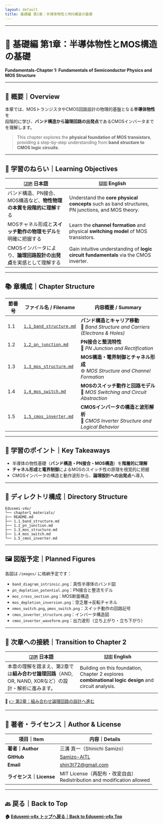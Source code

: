 ```yaml
---
layout: default
title: 基礎編 第1章：半導体物性とMOS構造の基礎　
---
```


---

# 📘 基礎編 第1章：半導体物性とMOS構造の基礎  
**Fundamentals-Chapter 1: Fundamentals of Semiconductor Physics and MOS Structure**

---

## 🧭 概要｜Overview

本章では、MOSトランジスタやCMOS回路設計の物理的基盤となる**半導体物性**を  
段階的に学び、**バンド構造から論理回路の出発点**であるCMOSインバータまでを理解します。

> This chapter explores the **physical foundation of MOS transistors**,  
> providing a step-by-step understanding from **band structure to CMOS logic circuits**.

---

## 🎯 学習のねらい｜Learning Objectives

| 🇯🇵 日本語                                                                                          | 🇺🇸 English                                                                                       |
|---------------------------------------------------------------------------------------------------|--------------------------------------------------------------------------------------------------|
| バンド構造、PN接合、MOS構造など、**物性物理の本質を段階的に理解**する                              | Understand the **core physical concepts** such as band structures, PN junctions, and MOS theory. |
| MOSチャネル形成と**スイッチ動作の物理モデル**を明確に把握する                                      | Learn the **channel formation** and physical **switching model** of MOS transistors.             |
| CMOSインバータにより、**論理回路設計の出発点**を実感として理解する                                 | Gain intuitive understanding of **logic circuit fundamentals** via the CMOS inverter.            |

---

## 📚 章構成｜Chapter Structure

| 節番号 | ファイル名 / Filename                                | 内容概要 / Summary                                                                              |
|--------|-------------------------------------------------------|-----------------------------------------------------------------------------------------------|
| 1.1    | [`1.1_band_structure.md`](./1.1_band_structure.md)     | **バンド構造とキャリア移動**<br>🔋 *Band Structure and Carriers (Electrons & Holes)*          |
| 1.2    | [`1.2_pn_junction.md`](./1.2_pn_junction.md)           | **PN接合と整流特性**<br>🔌 *PN Junction and Rectification*                                   |
| 1.3    | [`1.3_mos_structure.md`](./1.3_mos_structure.md)       | **MOS構造・電界制御とチャネル形成**<br>⚙️ *MOS Structure and Channel Formation*              |
| 1.4    | [`1.4_mos_switch.md`](./1.4_mos_switch.md)             | **MOSのスイッチ動作と回路モデル**<br>🔁 *MOS Switching and Circuit Abstraction*               |
| 1.5    | [`1.5_cmos_inverter.md`](./1.5_cmos_inverter.md)       | **CMOSインバータの構造と波形解析**<br>🔀 *CMOS Inverter Structure and Logical Behavior*       |

---

## 🧠 学習のポイント｜Key Takeaways

- 半導体の物性基礎（**バンド構造・PN接合・MOS構造**）を**階層的に理解**
- **チャネル形成と電界制御**によるMOSのスイッチ性の原理を視覚的に把握
- CMOSインバータの構造と動作波形から、**論理設計への出発点**へ導入

---

## 📂 ディレクトリ構成｜Directory Structure

```
Edusemi-v4x/
└── chapter1_materials/
├── README.md
├── 1.1_band_structure.md
├── 1.2_pn_junction.md
├── 1.3_mos_structure.md
├── 1.4_mos_switch.md
└── 1.5_cmos_inverter.md
```

---

## 🖼️ 図版予定｜Planned Figures

各図は `/images/` に格納予定です：

- `band_diagram_intrinsic.png`：真性半導体のバンド図  
- `pn_depletion_potential.png`：PN接合と整流モデル  
- `mos_cross_section.png`：MOS断面構造  
- `mos_depletion_inversion.png`：空乏層→反転チャネル  
- `nmos_switch.png`, `pmos_switch.png`：スイッチ動作の回路記号  
- `cmos_inverter_structure.png`：インバータ構造図  
- `cmos_inverter_waveform.png`：出力波形（立ち上がり・立ち下がり）

---

## 🔄 次章への接続｜Transition to Chapter 2

| 🇯🇵 日本語                                                                                         | 🇺🇸 English                                                                                         |
|--------------------------------------------------------------------------------------------------|----------------------------------------------------------------------------------------------------|
| 本章の理解を踏まえ、第2章では**組み合わせ論理回路**（AND, OR, NAND, XORなど）の設計・解析に進みます。 | Building on this foundation, Chapter 2 explores **combinational logic design** and circuit analysis. |

📎 [👉 第2章：組み合わせ論理回路の設計へ進む](../chapter2_comb_logic/README.md)

---

## 👤 著者・ライセンス｜Author & License

| 項目｜Item | 内容｜Details |
|------------|----------------------------|
| **著者｜Author** | 三溝 真一（Shinichi Samizo） |
| **GitHub** | [Samizo-AITL](https://github.com/Samizo-AITL) |
| **Email** | [shin3t72@gmail.com](mailto:shin3t72@gmail.com) |
| **ライセンス｜License** | MIT License（再配布・改変自由）<br>Redistribution and modification allowed |

---

## 🔙 戻る｜Back to Top
**🏠 [Edusemi-v4x トップへ戻る｜Back to Edusemi-v4x Top](../README.md)**

